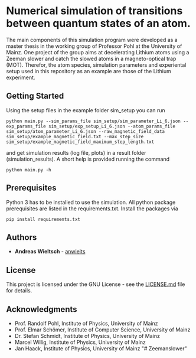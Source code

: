 # Numerical simulation of transitions between quantum states of an atom.
The main components of this simulation program were developed as a master thesis in the working group of Professor Pohl 
at the University of Mainz. One project of the group aims at decelerating Lithium atoms using a Zeeman slower and 
catch the slowed atoms in a magneto-optical trap (MOT). Therefor, the atom species, simulation parameters and experiental 
setup used in this repository as an example are those of the Lithium experiment.

## Getting Started

Using the setup files in the example folder sim_setup you can run
```
python main.py --sim_params_file sim_setup/sim_parameter_Li_6.json --exp_params_file sim_setup/exp_setup_Li_6.json --atom_params_file sim_setup/atom_parameter_Li_6.json --raw_magnetic_field_data sim_setup/example_magnetic_field.txt --max_step_size sim_setup/example_magnetic_field_maximum_step_length.txt
```
and get simulation results (log file, plots) in a result folder (simulation_results). A short help is provided running the command
```
python main.py -h
```

## Prerequisites

Python 3 has to be installed to use the simulation. All python package prerequisites are listed in the requirements.txt. Install the 
packages via
```
pip install requirements.txt
```

## Authors

* **Andreas Wieltsch** - [anwielts](https://github.com/anwielts)

## License

This project is licensed under the GNU License - see the [LICENSE.md](LICENSE.md) file for details.

## Acknowledgments
* Prof. Randolf Pohl, Institute of Physics, University of Mainz
* Prof. Elmar Schömer, Institute of Computer Science, University of Mainz
* Dr. Stefan Schmidt, Institute of Physics, University of Mainz
* Marcel Willig, Institute of Physics, University of Mainz
* Jan Haack, Institute of Physics, University of Mainz
"# Zeemanslower" 
